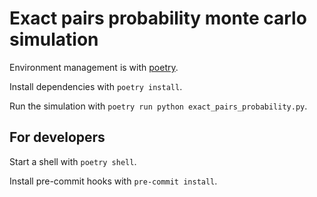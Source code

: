 # Exact pairs probability monte carlo simulation

Environment management is with [poetry](https://python-poetry.org/).

Install dependencies with `poetry install`.

Run the simulation with `poetry run python exact_pairs_probability.py`.

## For developers

Start a shell with `poetry shell`.

Install pre-commit hooks with `pre-commit install`.